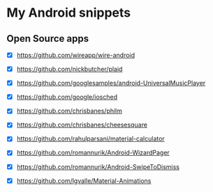 # My Android snippets

## Open Source apps
- [x] https://github.com/wireapp/wire-android
- [x] https://github.com/nickbutcher/plaid
- [x] https://github.com/googlesamples/android-UniversalMusicPlayer
- [x] https://github.com/google/iosched
- [x] https://github.com/chrisbanes/philm
- [x] https://github.com/chrisbanes/cheesesquare
- [x] https://github.com/rahulparsani/material-calculator
- [x] https://github.com/romannurik/Android-WizardPager
- [x] https://github.com/romannurik/Android-SwipeToDismiss
- [x] https://github.com/lgvalle/Material-Animations


























